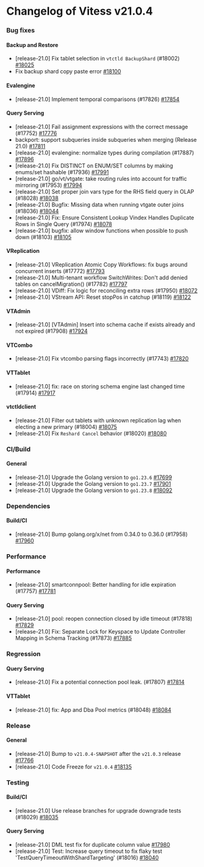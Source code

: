 # Changelog of Vitess v21.0.4

### Bug fixes 
#### Backup and Restore
 * [release-21.0] Fix tablet selection in `vtctld BackupShard` (#18002) [#18025](https://github.com/vitessio/vitess/pull/18025)
 * Fix backup shard copy paste error [#18100](https://github.com/vitessio/vitess/pull/18100) 
#### Evalengine
 * [release-21.0] Implement temporal comparisons (#17826) [#17854](https://github.com/vitessio/vitess/pull/17854) 
#### Query Serving
 * [release-21.0] Fail assignment expressions with the correct message (#17752) [#17776](https://github.com/vitessio/vitess/pull/17776)
 * backport: support subqueries inside subqueries when merging (Release 21.0) [#17811](https://github.com/vitessio/vitess/pull/17811)
 * [release-21.0] evalengine: normalize types during compilation (#17887) [#17896](https://github.com/vitessio/vitess/pull/17896)
 * [release-21.0] Fix DISTINCT on ENUM/SET columns by making enums/set hashable (#17936) [#17991](https://github.com/vitessio/vitess/pull/17991)
 * [release-21.0] go/vt/vtgate: take routing rules into account for traffic mirroring (#17953) [#17994](https://github.com/vitessio/vitess/pull/17994)
 * [release-21.0] Set proper join vars type for the RHS field query in OLAP (#18028) [#18038](https://github.com/vitessio/vitess/pull/18038)
 * [release-21.0] Bugfix: Missing data when running vtgate outer joins (#18036) [#18044](https://github.com/vitessio/vitess/pull/18044)
 * [release-21.0] Fix: Ensure Consistent Lookup Vindex Handles Duplicate Rows in Single Query (#17974) [#18078](https://github.com/vitessio/vitess/pull/18078)
 * [release-21.0] bugfix: allow window functions when possible to push down (#18103) [#18105](https://github.com/vitessio/vitess/pull/18105) 
#### VReplication
 * [release-21.0] VReplication Atomic Copy Workflows: fix bugs around concurrent inserts (#17772) [#17793](https://github.com/vitessio/vitess/pull/17793)
 * [release-21.0] Multi-tenant workflow SwitchWrites: Don't add denied tables on cancelMigration() (#17782) [#17797](https://github.com/vitessio/vitess/pull/17797)
 * [release-21.0] VDiff: Fix logic for reconciling extra rows (#17950) [#18072](https://github.com/vitessio/vitess/pull/18072)
 * [release-21.0] VStream API: Reset stopPos in catchup (#18119) [#18122](https://github.com/vitessio/vitess/pull/18122) 
#### VTAdmin
 * [release-21.0] [VTAdmin] Insert into schema cache if exists already and not expired (#17908) [#17924](https://github.com/vitessio/vitess/pull/17924) 
#### VTCombo
 * [release-21.0] Fix vtcombo parsing flags incorrectly (#17743) [#17820](https://github.com/vitessio/vitess/pull/17820) 
#### VTTablet
 * [release-21.0] fix: race on storing schema engine last changed time (#17914) [#17917](https://github.com/vitessio/vitess/pull/17917) 
#### vtctldclient
 * [release-21.0] Filter out tablets with unknown replication lag when electing a new primary (#18004) [#18075](https://github.com/vitessio/vitess/pull/18075)
 * [release-21.0] Fix `Reshard Cancel` behavior (#18020) [#18080](https://github.com/vitessio/vitess/pull/18080)
### CI/Build 
#### General
 * [release-21.0] Upgrade the Golang version to `go1.23.6` [#17699](https://github.com/vitessio/vitess/pull/17699)
 * [release-21.0] Upgrade the Golang version to `go1.23.7` [#17901](https://github.com/vitessio/vitess/pull/17901)
 * [release-21.0] Upgrade the Golang version to `go1.23.8` [#18092](https://github.com/vitessio/vitess/pull/18092)
### Dependencies 
#### Build/CI
 * [release-21.0] Bump golang.org/x/net from 0.34.0 to 0.36.0 (#17958) [#17960](https://github.com/vitessio/vitess/pull/17960)
### Performance 
#### Performance
 * [release-21.0] smartconnpool: Better handling for idle expiration (#17757) [#17781](https://github.com/vitessio/vitess/pull/17781) 
#### Query Serving
 * [release-21.0] pool: reopen connection closed by idle timeout (#17818) [#17829](https://github.com/vitessio/vitess/pull/17829)
 * [release-21.0] Fix: Separate Lock for Keyspace to Update Controller Mapping in Schema Tracking (#17873) [#17885](https://github.com/vitessio/vitess/pull/17885)
### Regression 
#### Query Serving
 * [release-21.0] Fix a potential connection pool leak. (#17807) [#17814](https://github.com/vitessio/vitess/pull/17814) 
#### VTTablet
 * [release-21.0] fix: App and Dba Pool metrics (#18048) [#18084](https://github.com/vitessio/vitess/pull/18084)
### Release 
#### General
 * [release-21.0] Bump to `v21.0.4-SNAPSHOT` after the `v21.0.3` release [#17766](https://github.com/vitessio/vitess/pull/17766)
 * [release-21.0] Code Freeze for `v21.0.4` [#18135](https://github.com/vitessio/vitess/pull/18135)
### Testing 
#### Build/CI
 * [release-21.0] Use release branches for upgrade downgrade tests (#18029) [#18035](https://github.com/vitessio/vitess/pull/18035) 
#### Query Serving
 * [release-21.0] DML test fix for duplicate column value  [#17980](https://github.com/vitessio/vitess/pull/17980)
 * [release-21.0] Test: Increase query timeout to fix flaky test 'TestQueryTimeoutWithShardTargeting' (#18016) [#18040](https://github.com/vitessio/vitess/pull/18040)

